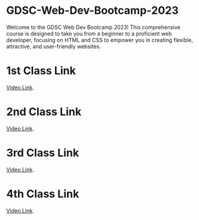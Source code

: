 # GDSC-Web-Dev-Bootcamp-2023

Welcome to the GDSC Web Dev Bootcamp 2023! This comprehensive course is designed to take you from a beginner to a proficient web developer, focusing on HTML and CSS to empower you in creating flexible, attractive, and user-friendly websites.


# 1st Class Link

[Video Link](https://drive.google.com/file/d/1tTB3AIfmuxohMrCYioV_xKl-Tm960IMi/view).

# 2nd Class Link

[Video Link](https://drive.google.com/file/d/1i04sigOEFNSLNcXEyEK2PfrhdM3BRgmL/view).

# 3rd Class Link
[Video Link](https://drive.google.com/file/d/1i04sigOEFNSLNcXEyEK2PfrhdM3BRgmL/view).


# 4th Class Link
[Video Link](https://drive.google.com/file/d/1i04sigOEFNSLNcXEyEK2PfrhdM3BRgmL/view).

